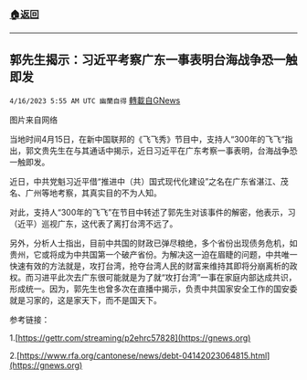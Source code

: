 ###  [:house:返回](README.md)
---


## 郭先生揭示：习近平考察广东一事表明台海战争恐一触即发
`4/16/2023 5:55 AM UTC 幽蘭自得` [轉載自GNews](https://gnews.org/articles/1163152)

         
图片来自网络



当地时间4月15日，在新中国联邦的《飞飞秀》节目中，支持人“300年的飞飞“指出，郭文贵先生在与其通话中揭示，近日习近平在广东考察一事表明，台海战争恐一触即发。

近日，中共党魁习近平借“推进中（共）国式现代化建设”之名在广东省湛江、茂名、广州等地考察，其真实目的不为人知。

对此，支持人“300年的飞飞”在节目中转述了郭先生对该事件的解密，他表示，习（近平）巡视广东，这代表了离打台湾不远了。

另外，分析人士指出，目前中共国的财政已弹尽粮绝，多个省份出现债务危机，如贵州，它或将成为中共国第一个破产省份。为解决这一迫在眉睫的问题，中共唯一快速有效的方法就是，攻打台湾，抢夺台湾人民的财富来维持其即将分崩离析的政权。而习进平此次去广东很可能就是为了就“攻打台湾”一事在家庭内部达成共识，形成统一。因为，郭先生也曾多次在直播中揭示，负责中共国家安全工作的国安委就是习家的，这是家天下，而不是国天下。



参考链接：

1.[https://gettr.com/streaming/p2ehrc57828](https://gnews.org)

2.[https://www.rfa.org/cantonese/news/debt-04142023064815.html](https://gnews.org)
